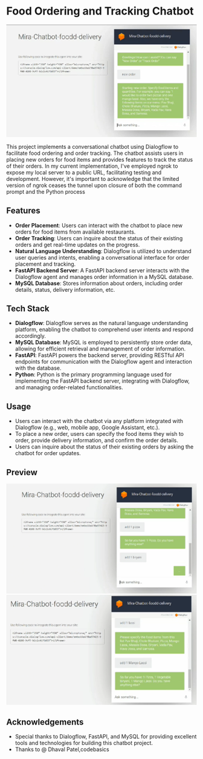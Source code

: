 # Food Ordering and Tracking Chatbot
![Food Chatbot Screenshot](https://raw.githubusercontent.com/jothsnapraveena/food_ChatBot/master/Screenshot%202025-01-06%20202212.png)

This project implements a conversational chatbot using Dialogflow to facilitate food ordering and order tracking. The chatbot assists users in placing new orders for food items and provides features to track the status of their orders.
In my current implementation, I've employed ngrok to expose my local server to a public URL, facilitating testing and development. However, it's important to acknowledge that the limited version of ngrok ceases the tunnel upon closure of both the command prompt and the Python process
## Features

- **Order Placement**: Users can interact with the chatbot to place new orders for food items from available restaurants.
- **Order Tracking**: Users can inquire about the status of their existing orders and get real-time updates on the progress.
- **Natural Language Understanding**: Dialogflow is utilized to understand user queries and intents, enabling a conversational interface for order placement and tracking.
- **FastAPI Backend Server**: A FastAPI backend server interacts with the Dialogflow agent and manages order information in a MySQL database.
- **MySQL Database**: Stores information about orders, including order details, status, delivery information, etc.

## Tech Stack

- **Dialogflow**: Dialogflow serves as the natural language understanding platform, enabling the chatbot to comprehend user intents and respond accordingly.
- **MySQL Database**: MySQL is employed to persistently store order data, allowing for efficient retrieval and management of order information.
- **FastAPI**: FastAPI powers the backend server, providing RESTful API endpoints for communication with the Dialogflow agent and interaction with the database.
- **Python**: Python is the primary programming language used for implementing the FastAPI backend server, integrating with Dialogflow, and managing order-related functionalities.



## Usage

- Users can interact with the chatbot via any platform integrated with Dialogflow (e.g., web, mobile app, Google Assistant, etc.).
- To place a new order, users can specify the food items they wish to order, provide delivery information, and confirm the order details.
- Users can inquire about the status of their existing orders by asking the chatbot for order updates.

## Preview 

![Food Chatbot Screenshot](https://github.com/jothsnapraveena/food_ChatBot/blob/master/Screenshot%202025-01-06%20202238.png)
![Food Chatbot Screenshot](https://github.com/jothsnapraveena/food_ChatBot/blob/master/Screenshot%202025-01-06%20202253.png)

## Acknowledgements

- Special thanks to Dialogflow, FastAPI, and MySQL for providing excellent tools and technologies for building this chatbot project.
- Thanks to @ Dhaval Patel,codebasics

